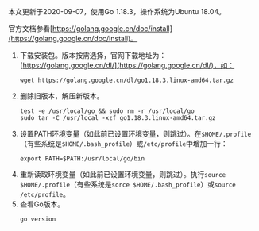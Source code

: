本文更新于2020-09-07，使用Go 1.18.3，操作系统为Ubuntu 18.04。

官方文档参看[https://golang.google.cn/doc/install](https://golang.google.cn/doc/install)。

1. 下载安装包。版本按需选择，官网下载地址为：[https://golang.google.cn/dl/](https://golang.google.cn/dl/)，如：
	```shell
	wget https://golang.google.cn/dl/go1.18.3.linux-amd64.tar.gz
	```
1. 删除旧版本，解压新版本。
	```shell
	test -e /usr/local/go && sudo rm -r /usr/local/go
	sudo tar -C /usr/local -xzf go1.18.3.linux-amd64.tar.gz
	```
1. 设置PATH环境变量（如此前已设置环境变量，则跳过）。在`$HOME/.profile`（有些系统是`$HOME/.bash_profile`）或`/etc/profile`中增加一行：
	```shell
	export PATH=$PATH:/usr/local/go/bin
	```
1. 重新读取环境变量（如此前已设置环境变量，则跳过）。执行`source $HOME/.profile`（有些系统是`sorce $HOME/.bash_profile`）或`source /etc/profile`。
1. 查看Go版本。
	```shell
	go version
	```
